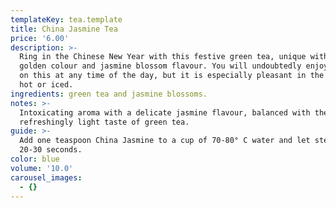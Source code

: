 ```yaml
---
templateKey: tea.template
title: China Jasmine Tea
price: '6.00'
description: >-
  Ring in the Chinese New Year with this festive green tea, unique with its
  golden colour and jasmine blossom flavour. You will undoubtedly enjoy sipping
  on this at any time of the day, but it is especially pleasant in the evening -
  hot or iced.
ingredients: green tea and jasmine blossoms.
notes: >-
  Intoxicating aroma with a delicate jasmine flavour, balanced with the
  refreshingly light taste of green tea.
guide: >-
  Add one teaspoon China Jasmine to a cup of 70-80° C water and let steep for
  20-30 seconds.
color: blue
volume: '10.0'
carousel_images:
  - {}
---
```


